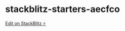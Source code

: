 # stackblitz-starters-aecfco

[Edit on StackBlitz ⚡️](https://stackblitz.com/edit/stackblitz-starters-aecfco)